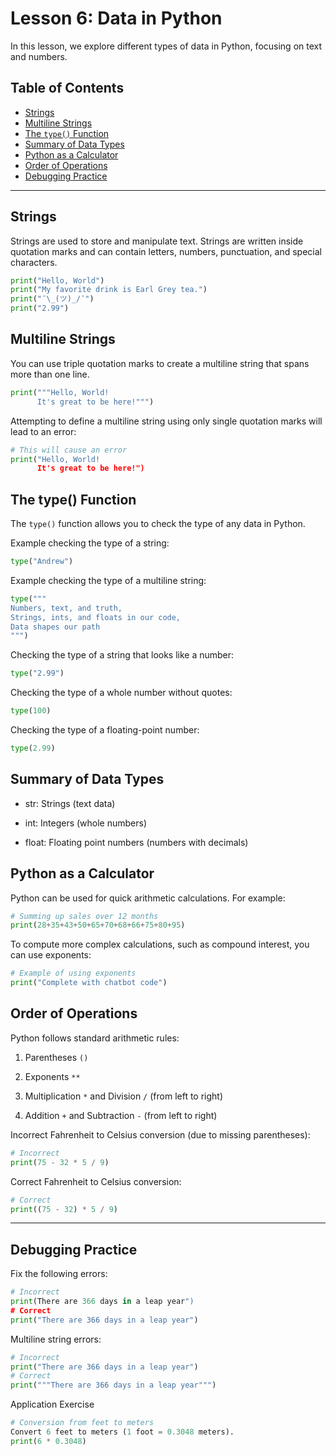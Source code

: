 # Lesson 6: Data in Python

In this lesson, we explore different types of data in Python, focusing on text and numbers.

## Table of Contents
- [Strings](#strings)
- [Multiline Strings](#multiline-strings)
- [The `type()` Function](#the-type-function)
- [Summary of Data Types](#summary-of-data-types)
- [Python as a Calculator](#python-as-a-calculator)
- [Order of Operations](#order-of-operations)
- [Debugging Practice](#debugging-practice)

---

## Strings

Strings are used to store and manipulate text. Strings are written inside quotation marks and can contain letters, numbers, punctuation, and special characters.

```python
print("Hello, World")
print("My favorite drink is Earl Grey tea.")
print("¯\_(ツ)_/¯")
print("2.99")
```
## Multiline Strings

You can use triple quotation marks to create a multiline string that spans more than one line.

```python
print("""Hello, World!
      It's great to be here!""")
```
Attempting to define a multiline string using only single quotation marks will lead to an error:

```python
# This will cause an error
print("Hello, World!
      It's great to be here!")
```
## The **type()** Function
The `type()` function allows you to check the type of any data in Python.

Example checking the type of a string:

```python
type("Andrew")
```
Example checking the type of a multiline string:

```python
type("""
Numbers, text, and truth,
Strings, ints, and floats in our code,
Data shapes our path
""")
```
Checking the type of a string that looks like a number:

```python
type("2.99")
```
Checking the type of a whole number without quotes:

```python
type(100)
```
Checking the type of a floating-point number:

```python
type(2.99)
```
## Summary of Data Types
- str: Strings (text data)

- int: Integers (whole numbers)

- float: Floating point numbers (numbers with decimals)

## Python as a Calculator
Python can be used for quick arithmetic calculations. For example:

```python
# Summing up sales over 12 months
print(28+35+43+50+65+70+68+66+75+80+95)
```
To compute more complex calculations, such as compound interest, you can use exponents:

```python
# Example of using exponents
print("Complete with chatbot code")
```
## Order of Operations
Python follows standard arithmetic rules:

1. Parentheses `()`

2. Exponents `**`

3. Multiplication `*` and Division `/` (from left to right)

4. Addition `+` and Subtraction `-` (from left to right)

Incorrect Fahrenheit to Celsius conversion (due to missing parentheses):

```python
# Incorrect
print(75 - 32 * 5 / 9)
```
Correct Fahrenheit to Celsius conversion:

```python
# Correct
print((75 - 32) * 5 / 9)
```
---

## Debugging Practice
Fix the following errors:

```python
# Incorrect
print(There are 366 days in a leap year")
# Correct
print("There are 366 days in a leap year")
```
Multiline string errors:

```python
# Incorrect
print("There are 366 days in a leap year")
# Correct
print("""There are 366 days in a leap year""")
```
Application Exercise
```python
# Conversion from feet to meters
Convert 6 feet to meters (1 foot = 0.3048 meters).
print(6 * 0.3048)
```
